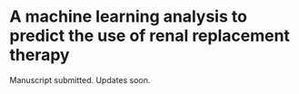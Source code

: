 # A machine learning analysis to predict the use of renal replacement therapy 

Manuscript submitted. Updates soon.

